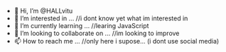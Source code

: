 - 👋 Hi, I’m @HALLvitu
- 👀 I’m interested in ... //i dont know yet what im interested in
- 🌱 I’m currently learning ... //learing JavaScript
- 💞️ I’m looking to collaborate on ... //im looking to improve
- 📫 How to reach me ... //only here i supose... (i dont use social media)

<!---
HALLvitu/HALLvitu is a ✨ special ✨ repository because its `README.md` (this file) appears on your GitHub profile.
You can click the Preview link to take a look at your changes.
--->
